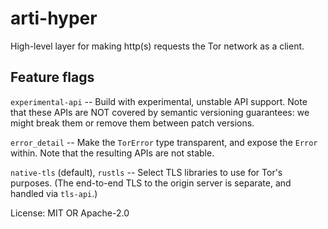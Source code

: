 # arti-hyper

High-level layer for making http(s) requests the Tor network as a client.

## Feature flags

`experimental-api` -- Build with experimental, unstable API support.
Note that these APIs are NOT covered by semantic versioning guarantees:
we might break them or remove them between patch versions.

`error_detail` -- Make the `TorError` type transparent, and expose the `Error` within.
Note that the resulting APIs are not stable.

`native-tls` (default), `rustls` -- Select TLS libraries to use for Tor's purposes.
(The end-to-end TLS to the origin server is separate, and handled via `tls-api`.)

License: MIT OR Apache-2.0

